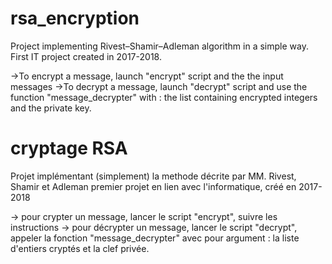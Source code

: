 # rsa_encryption

Project implementing Rivest–Shamir–Adleman algorithm in a simple way.
First IT project created in 2017-2018.


->To encrypt a message, launch "encrypt" script and the the input messages
->To decrypt a message, launch "decrypt" script and use the function "message_decrypter" with : the list containing encrypted integers and the private key.




# cryptage RSA

Projet implémentant (simplement) la methode décrite par MM. Rivest, Shamir et Adleman
premier projet en lien avec l'informatique, créé en 2017-2018


-> pour crypter un message, lancer le script "encrypt", suivre les instructions
-> pour décrypter un message, lancer le script "decrypt", appeler la fonction "message_decrypter" avec pour argument : la liste d'entiers cryptés et la clef privée.
